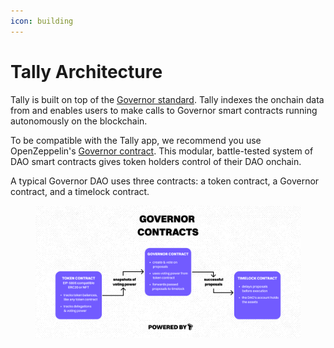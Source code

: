 ```yaml
---
icon: building
---
```


# Tally Architecture

Tally is built on top of the [Governor standard](https://docs.openzeppelin.com/contracts/4.x/governance). Tally indexes the onchain data from and enables users to make calls to Governor smart contracts running autonomously on the blockchain.

To be compatible with the Tally app, we recommend you use OpenZeppelin's [Governor contract](https://docs.openzeppelin.com/contracts/4.x/api/governance). This modular, battle-tested system of DAO smart contracts gives token holders control of their DAO onchain.

A typical Governor DAO uses three contracts: a token contract, a Governor contract, and a timelock contract.

<figure><img src="../.gitbook/assets/image (122).png" alt=""><figcaption></figcaption></figure>

